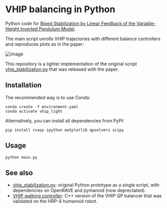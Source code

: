 # VHIP balancing in Python

Python code for [Biped Stabilization by Linear Feedback of the Variable-Height Inverted Pendulum Model](https://arxiv.org/abs/1909.07732).

The main script unrolls VHIP trajectories with different balance controllers and reproduces plots as in the paper:

![image](https://github.com/stephane-caron/vhip_light/assets/1189580/8a12ac28-3402-4b7a-92ea-9e46e18849b3)

This repository is a lighter implementation of the original script [vhip\_stabilization.py](https://github.com/stephane-caron/pymanoid/blob/2cbce7441f377a18119837dfeee51662654c6ce7/examples/vhip_stabilization.py) that was released with the paper.

## Installation

The recommended way is to use Conda:

```console
conda create -f environment.yaml
conda activate vhip_light
```

Alternatively, you can install all dependencies from PyPI:

```console
pip install cvxpy ipython matplotlib qpsolvers scipy
```

## Usage

```console
python main.py
```

## See also

- [vhip\_stabilization.py](https://github.com/stephane-caron/pymanoid/blob/2cbce7441f377a18119837dfeee51662654c6ce7/examples/vhip_stabilization.py): original Python prototype as a single script, with dependencies on OpenRAVE and pymanoid (now deprectated).
- [VHIP walking controller](https://github.com/stephane-caron/vhip_walking_controller): C++ version of the VHIP QP balancer that was validated on the HRP-4 humanoid robot.
